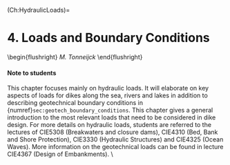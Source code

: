 (Ch:HydraulicLoads)=
# 4. Loads and Boundary Conditions

\begin{flushright}
	*M. Tonneijck*
\end{flushright}

#### Note to students
This chapter focuses mainly on hydraulic loads. It will elaborate on key aspects of loads for dikes along the sea, rivers and lakes in addition to describing geotechnical boundary conditions in {numref}`sec:geotech_boundary_conditions`. This chapter gives a general introduction to the most relevant loads that need to be considered in dike design. For more details on hydraulic loads, students are referred to the lectures of CIE5308 (Breakwaters and closure dams), CIE4310 (Bed, Bank and Shore Protection), CIE3330 (Hydraulic Structures) and CIE4325 (Ocean Waves). More information on the geotechnical loads can be found in lecture CIE4367 (Design of Embankments). \\